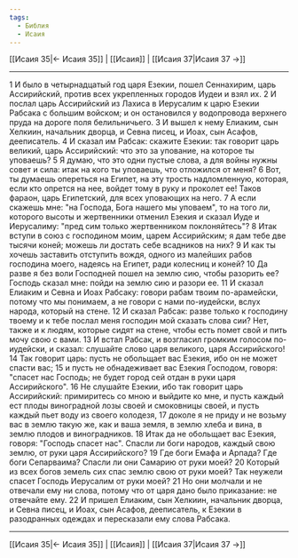 ```yaml
---
tags:
  - Библия
  - Исаия
---
```

[[Исаия 35|← Исаия 35]] | [[Исаия]] | [[Исаия 37|Исаия 37 →]]

---
1 И было в четырнадцатый год царя Езекии, пошел Сеннахирим, царь Ассирийский, против всех укрепленных городов Иудеи и взял их.
2 И послал царь Ассирийский из Лахиса в Иерусалим к царю Езекии Рабсака с большим войском; и он остановился у водопровода верхнего пруда на дороге поля белильничьего.
3 И вышел к нему Елиаким, сын Хелкиин, начальник дворца, и Севна писец, и Иоах, сын Асафов, дееписатель.
4 И сказал им Рабсак: скажите Езекии: так говорит царь великий, царь Ассирийский: что это за упование, на которое ты уповаешь?
5 Я думаю, что это одни пустые слова, а для войны нужны совет и сила: итак на кого ты уповаешь, что отложился от меня?
6 Вот, ты думаешь опереться на Египет, на эту трость надломленную, которая, если кто опрется на нее, войдет тому в руку и проколет ее! Таков фараон, царь Египетский, для всех уповающих на него.
7 А если скажешь мне: "на Господа, Бога нашего мы уповаем", то на того ли, которого высоты и жертвенники отменил Езекия и сказал Иуде и Иерусалиму: "пред сим только жертвенником поклоняйтесь"?
8 Итак вступи в союз с господином моим, царем Ассирийским; я дам тебе две тысячи коней; можешь ли достать себе всадников на них?
9 И как ты хочешь заставить отступить вождя, одного из малейших рабов господина моего, надеясь на Египет, ради колесниц и коней?
10 Да разве я без воли Господней пошел на землю сию, чтобы разорить ее? Господь сказал мне: пойди на землю сию и разори ее.
11 И сказал Елиаким и Севна и Иоах Рабсаку: говори рабам твоим по-арамейски, потому что мы понимаем, а не говори с нами по-иудейски, вслух народа, который на стене.
12 И сказал Рабсак: разве только к господину твоему и к тебе послал меня господин мой сказать слова сии? Нет, также и к людям, которые сидят на стене, чтобы есть помет свой и пить мочу свою с вами.
13 И встал Рабсак, и возгласил громким голосом по-иудейски, и сказал: слушайте слово царя великого, царя Ассирийского!
14 Так говорит царь: пусть не обольщает вас Езекия, ибо он не может спасти вас;
15 и пусть не обнадеживает вас Езекия Господом, говоря: "спасет нас Господь; не будет город сей отдан в руки царя Ассирийского".
16 Не слушайте Езекии, ибо так говорит царь Ассирийский: примиритесь со мною и выйдите ко мне, и пусть каждый ест плоды виноградной лозы своей и смоковницы своей, и пусть каждый пьет воду из своего колодезя,
17 доколе я не приду и не возьму вас в землю такую же, как и ваша земля, в землю хлеба и вина, в землю плодов и виноградников.
18 Итак да не обольщает вас Езекия, говоря: "Господь спасет нас". Спасли ли боги народов, каждый свою землю, от руки царя Ассирийского?
19 Где боги Емафа и Арпада? Где боги Сепарваима? Спасли ли они Самарию от руки моей?
20 Который из всех богов земель сих спас землю свою от руки моей? Так неужели спасет Господь Иерусалим от руки моей?
21 Но они молчали и не отвечали ему ни слова, потому что от царя дано было приказание: не отвечайте ему.
22 И пришел Елиаким, сын Хелкиин, начальник дворца, и Севна писец, и Иоах, сын Асафов, дееписатель, к Езекии в разодранных одеждах и пересказали ему слова Рабсака.

---
[[Исаия 35|← Исаия 35]] | [[Исаия]] | [[Исаия 37|Исаия 37 →]]